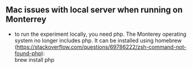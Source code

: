 


## Mac issues with local server when running on Monterrey 

* to run the experiment locally, you need php. The Monterey operating system no longer includes php. It can be installed using homebrew (https://stackoverflow.com/questions/69786222/zsh-command-not-found-php):    
    brew install php
